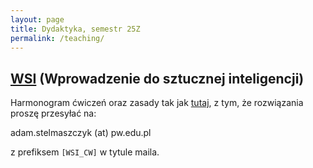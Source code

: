 ```yaml
---
layout: page
title: Dydaktyka, semestr 25Z
permalink: /teaching/
---
```


## [WSI](https://usosweb.usos.pw.edu.pl/kontroler.php?_action=katalog2/przedmioty/pokazPrzedmiot&prz_kod=103A-INxxx-ISP-WSI) (Wprowadzenie do sztucznej inteligencji)

Harmonogram ćwiczeń oraz zasady tak jak [tutaj](https://staff.elka.pw.edu.pl/~knalecz/), z tym, że rozwiązania proszę przesyłać na:

adam.stelmaszczyk (at) pw.edu.pl

z prefiksem `[WSI_CW]` w tytule maila.

